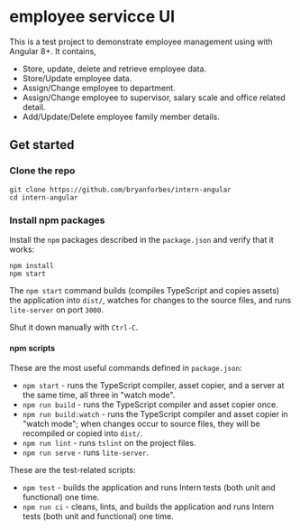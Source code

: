 # employee servicce UI

This is a test project to demonstrate employee management using with Angular 8+. It contains,
- Store, update, delete and retrieve employee data.
- Store/Update employee data.
- Assign/Change employee to department.
- Assign/Change employee to supervisor, salary scale and office related detail.
- Add/Update/Delete employee family member details.

## Get started

### Clone the repo

```shell
git clone https://github.com/bryanforbes/intern-angular
cd intern-angular
```

### Install npm packages

Install the `npm` packages described in the `package.json` and verify that it works:

```shell
npm install
npm start
```

The `npm start` command builds (compiles TypeScript and copies assets) the application into `dist/`, watches for changes to the source files, and runs `lite-server` on port `3000`.

Shut it down manually with `Ctrl-C`.

#### npm scripts

These are the most useful commands defined in `package.json`:

* `npm start` - runs the TypeScript compiler, asset copier, and a server at the same time, all three in "watch mode".
* `npm run build` - runs the TypeScript compiler and asset copier once.
* `npm run build:watch` - runs the TypeScript compiler and asset copier in "watch mode"; when changes occur to source files, they will be recompiled or copied into `dist/`.
* `npm run lint` - runs `tslint` on the project files.
* `npm run serve` - runs `lite-server`.

These are the test-related scripts:

* `npm test` - builds the application and runs Intern tests (both unit and functional) one time.
* `npm run ci` - cleans, lints, and builds the application and runs Intern tests (both unit and functional) one time.

